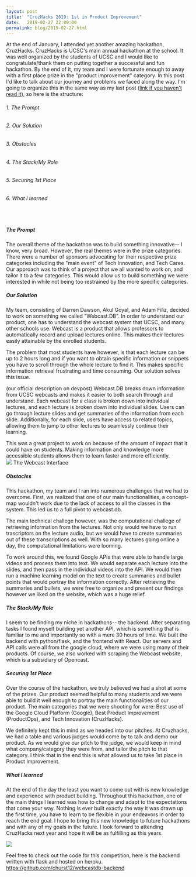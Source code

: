 ```yaml
---
layout: post
title:  "CruzHacks 2019: 1st in Product Improvement"
date:   2019-02-27 22:00:00
permalink: blog/2019-02-27.html
---
```

At the end of January, I attended yet another amazing hackathon, CruzHacks. CruzHacks is UCSC's main annual hackathon at the school. It was well organized by the students of UCSC and I would like to congratulate/thank them on putting together a successful and fun hackathon. By the end of it, my team and I were fortunate enough to away with a first place prize in the "product improvement" category. In this post I'd like to talk about our journey and problems we faced along the way. I'm going to organize this in the same way as my last post (<a href="http://collinhurst.com/blog/2018-11-06.html" target="_blank">link if you haven't read it</a>), so here is the structure:

###### 1. The Prompt
###### 2. Our Solution
###### 3. Obstacles
###### 4. The Stack/My Role
###### 5. Securing 1st Place
###### 6. What I learned
<br/>

##### The Prompt
The overall theme of the hackathon was to build something innovative-- I know, very broad. However, the real themes were in the prize categories. There were a number of sponsors advocating for their respective prize categories including the "main event" of Tech Innovation, and Tech Cares. Our approach was to think of a project that we all wanted to work on, and tailor it to a few categories. This would allow us to build something we were interested in while not being too restrained by the more specific categories.

##### Our Solution
My team, consisting of Darren Dawson, Akul Goyal, and Adam Filiz, decided to work on something we called "Webcast.DB". In order to understand our product, one has to understand the webcast system that UCSC, and many other schools use. Webcast is a product that allows professors to automatically record and upload lectures online. This makes their lectures easily attainable by the enrolled students. 

The problem that most students have however, is that each lecture can be up to 2 hours long and if you want to obtain specific information or snippets you have to scroll through the whole lecture to find it. This makes specific information retrieval frustrating and time consuming. Our solution solves this issue.

(our official description on devpost) Webcast.DB breaks down information from UCSC webcasts and makes it easier to both search through and understand. Each webcast for a class is broken down into individual lectures, and each lecture is broken down into individual slides. Users can go through lecture slides and get summaries of the information from each slide. Additionally, for each slide, users have access to related topics, allowing them to jump to other lectures to seamlessly continue their learning.

This was a great project to work on because of the amount of impact that it could have on students. Making information and knowledge more accessible students allows them to learn faster and more efficiently. 
<br/>
<img src="/assets/Opencast.jpg">
The Webcast Interface
<br/>
##### Obstacles
This hackathon, my team and I ran into numerous challenges that we had to overcome. First, we realized that one of our main functionalities, a concept-map wouldn't work due to the lack of access to all the classes in the system. This led us to a full pivot to webcast.db.

The main technical challege however, was the computational challege of retrieving information from the lectures. Not only would we have to run trascriptors on the lecture audio, but we would have to create summaries out of these transcriptions as well. With so many lectures going online a day, the computational limitations were looming.

To work around this, we found Google APIs that were able to handle large videos and process them into text. We would separate each lecture into the slides, and then pass in the individual videos into the API. We would then run a machine learning model on the text to create summaries and bullet points that would portray the information correctly. After retrieving the summaries and bullets, we were free to organize and present our findings however we liked on the website, which was a huge relief.

##### The Stack/My Role
I seem to be finding my niche in hackathons-- the backend. After separating tasks I found myself building yet another API, which is something that is familiar to me and importantly so with a mere 30 hours of time. We built the backend with python/flask, and the frontend with React. Our servers and API calls were all from the google cloud, where we were using many of their products. Of course, we also worked with scraping the Webcast website, which is a subsidiary of Opencast.

##### Securing 1st Place
Over the course of the hackathon, we truly believed we had a shot at some of the prizes. Our product seemed helpful to many students and we were able to build it well enough to portray the main functionalities of our product. The main categories that we were shooting for were: Best use of the Google Cloud Platform (Google), Best Product Improvement (ProductOps), and Tech Innovation (CruzHacks). 

We definitely kept this in mind as we headed into our pitches. At Cruzhacks, we had a table and various judges would come by to talk and demo our product. As we would give our pitch to the judge, we would keep in mind what company/category they were from, and tailor the pitch to that category. I think that in the end this is what allowed us to take 1st place in Product Improvement.

##### What I learned
At the end of the day the least you want to come out with is new knowledge and experience with product building. Throughout this hackathon, one of the main things I learned was how to change and adapt to the expectations that come your way. Nothing is ever built exactly the way it was drawn up the first time, you have to learn to be flexible in your endeavors in order to reach the end goal. I hope to bring this new knowledge to future hackathons and with any of my goals in the future. I look forward to attending CruzHacks next year and hope it will be as fulfilling as this years.


<img src="/assets/CruzHacks2019.jpg">

Feel free to check out the code for this competition, here is the backend written with flask and hosted on heroku. <br/>
<a href="https://github.com/churst12/webcastdb-backend" target="_blank">https://github.com/churst12/webcastdb-backend</a>
<br/>







